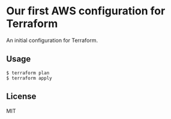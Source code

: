 
# Our first AWS configuration for Terraform
An initial configuration for Terraform.
## Usage
```
$ terraform plan
$ terraform apply
```
## License

MIT